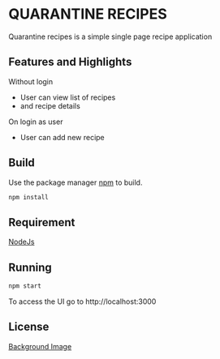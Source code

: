 # QUARANTINE RECIPES

Quarantine recipes is a simple single page recipe application 

## Features and Highlights

Without login
- User can view list of recipes
- and recipe details

On login as user
- User can add new recipe

## Build

Use the package manager [npm](https://www.npmjs.com/) to build.

```bash
npm install
```

## Requirement

[NodeJs](https://nodejs.org/en/)

## Running

```bash
npm start
```
To access the UI go to http://localhost:3000

## License
[Background Image](https://cmkt-image-prd.freetls.fastly.net/0.1.0/ps/1719281/910/490/m2/fpnw/wm0/vegetables4_b72-.jpg?1475437662&s=c4e4248144c8d7a9207cb02db504ed9b)